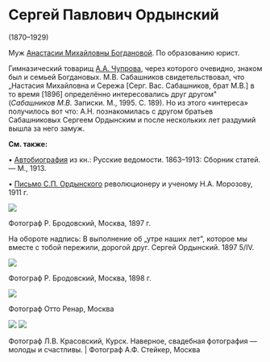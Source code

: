 # Сергей Павлович Ордынский
(1870–1929)

Муж [Анастасии Михайловны Богдановой](AMO.md). По образованию юрист.

Гимназический товарищ [А.А. Чупрова](AACh.md), через которого очевидно, знаком был и семьей Богдановых. М.В. Сабашников свидетельствовал, что „Настасия Михайловна и Сережа [Серг. Вас. Сабашников, брат М.В.] в то время [1896] определённо интересовались друг другом" (*Сабашников М.В.* Записки. М., 1995. С. 189). Но из этого «интереса» получилось вот что: А.Н. познакомилась с другом братьев Сабашниковых Сергеем Ордынским и после нескольких лет раздумий вышла за него замуж.

**См. также:**

• [Автобиография](SPO-1913.md) из кн.: Русские ведомости. 1863–1913: Сборник статей. — М., 1913.

• [Письмо С.П. Ордынского](doc-1911-12-11.md) революционеру и ученому Н.А. Морозову, 1911 г.

![](img/SPO-1897.jpg)

Фотограф Р. Бродовский, Москва, 1897 г.

На обороте надпись:
В выполнение об „утре наших лет", которое мы вместе с тобой пережили, дорогой друг.
Сергей Ордынский.
1897 5/IV.

![](img/SPO-1898.jpg)

Фотограф Р. Бродовский, Москва, 1898 г.

![](../Album/img/img/09-1.jpg)

Фотограф Отто Ренар, Москва

![](img/SPO-AMO.jpg) ![](img/SPO-Steiker.jpg)

Фотограф Л.В. Красовский, Курск.
Наверное, свадебная фотография — молоды и счастливы. | Фотограф А.Ф. Стейкер, Москва
